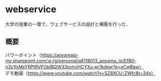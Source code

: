 # webservice
大学の授業の一環で，ウェブサービスの設計と構築を行った．
## 概要
パワーポイント（https://aoyamajp-my.sharepoint.com/:p:/g/personal/a8118013_aoyama_jp/EfB0-n3z1lxMsYRPtRVFObIBQW33octvjHCYXu-ec1kdew?e=eCwBaw）  
デモ動画（https://www.youtube.com/watch?v=SZ8XCU-ZWfc&t=34s）
